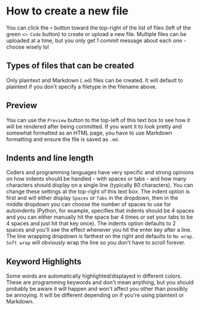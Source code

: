 # How to create a new file
You can click the `+` button toward the top-right of the list of files (left of the green `<> Code` button) to create or upload a new file. Multiple files can be uploaded at a time, but you only get 1 commit message about each one - choose wisely lol

## Types of files that can be created
Only plaintext and Markdown (`.md`) files can be created. It will default to plaintext if you don't specify a filetype in the filename above.

## Preview
You can use the `Preview` button to the top-left of this text box to see how it will be rendered after being committed. If you want it to look pretty and somewhat formatted as an HTML page, you have to use Markdown formatting and ensure the file is saved as `.md`. 

## Indents and line length
Coders and programming languages have very specific and strong opinions on how indents should be handled - with spaces or tabs - and how many characters should display on a single line (typically 80 characters). You can change these settings at the top-right of this text box. The indent option is first and will either display `Spaces` or `Tabs` in the dropdown, then in the middle dropdown you can choose the number of spaces to use for autoindents (Python, for example, specifies that indents should be 4 spaces and you can either manually hit the space bar 4 times or set your tabs to be 4 spaces and just hit that key once). The indents option defaults to 2 spaces and you'll see the effect whenever you hit the enter key after a line. The line wrapping dropdown is farthest on the right and defaults to `No wrap.` `Soft wrap` will obviously wrap the line so you don't have to scroll forever.

## Keyword Highlights
Some words are automatically highlighted/displayed in different colors. These are programming keywords and don't mean anything, but you should probably be aware it will happen and won't affect you other than possibly be annoying. It will be different depending on if you're using plaintext or Markdown.
